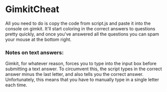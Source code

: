 # GimkitCheat

All you need to do is copy the code from script.js and paste it into the console on gimkit. It'll start coloring in the correct answers to questions pretty quickly, and once you've answered all the questions you can spam your mouse at the bottom right.

### Notes on text answers:

Gimkit, for whatever reason, forces you to type into the input box before submitting a text answer. To circumvent this, the script types in the correct answer minus the last letter, and also tells you the correct answer. Unfortunately, this means that you have to manually type in a single letter each time.